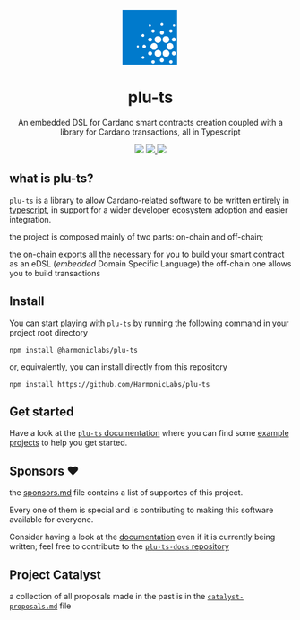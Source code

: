 <p align="center">
  <img width="100px" src="./assets/logo/plu-ts.svg" align="center"/>
  <h1 align="center">plu-ts</h1>
  <p align="center">An embedded DSL for Cardano smart contracts creation coupled with a library for Cardano transactions, all in Typescript</p>

  <p align="center">
    <img src="https://img.shields.io/github/commit-activity/m/harmonicpool/plu-ts?style=for-the-badge" />
    <a href="https://twitter.com/hlabs_tech">
      <img src="https://img.shields.io/twitter/follow/hlabs_tech?style=for-the-badge&logo=twitter" />
    </a>
    <a href="https://twitter.com/MicheleHarmonic">
      <img src="https://img.shields.io/twitter/follow/MicheleHarmonic?style=for-the-badge&logo=twitter" />
    </a>
  </p>
</p>

## what is plu-ts?

`plu-ts` is a library to allow Cardano-related software to be written entirely in [typescript](https://www.typescriptlang.org/), in support for a wider developer ecosystem adoption and easier integration.

the project is composed mainly of two parts: on-chain and off-chain;

the on-chain exports all the necessary for you to build your smart contract as an eDSL (_embedded_ Domain Specific Language)
the off-chain one allows you to build transactions 

## Install

You can start playing with `plu-ts` by running the following command in your project root directory
```
npm install @harmoniclabs/plu-ts
```
or, equivalently, you can install directly from this repository
```
npm install https://github.com/HarmonicLabs/plu-ts
```

## Get started

Have a look at the [`plu-ts` documentation](https://pluts.harmoniclabs.tech) where you can find some [example projects](https://pluts.harmoniclabs.tech/examples/Hello%20World) to help you get started.

## Sponsors ❤️

the [sponsors.md](./sponsors.md) file contains a list of supportes of this project.

Every one of them is special and is contributing to making this software available for everyone.

Consider having a look at the [documentation]([https://www.harmoniclabs.tech/plu-ts-docs/index.html](https://pluts.harmoniclabs.tech)) even if it is currently being written; feel free to contribute to the [`plu-ts-docs` repository](https://github.com/HarmonicLabs/plu-ts-docs)

## Project Catalyst

a collection of all proposals made in the past is in the [```catalyst-proposals.md```](./catalyst-proposals.md) file
